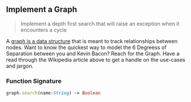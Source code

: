 ## Implement a Graph

> Implement a depth first search that will raise an exception when it encounters a cycle

A [graph is a data structure](https://en.wikipedia.org/wiki/Graph_(abstract_data_type)) that is meant to track relationships between nodes. Want to know the quickest way to model the 6 Degreess of Separation between you and Kevin Bacon? Reach for the Graph. Have a read through the Wikipedia article above to get a handle on the use-cases and jargon.

### Function Signature

```ruby
graph.search(name:String) -> Boolean
```
